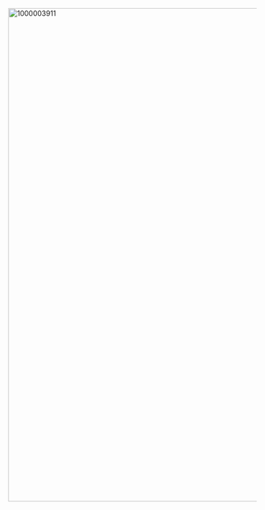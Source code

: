 <img width="1000" height="1000" alt="1000003911" src="https://github.com/user-attachments/assets/2e3c5eae-b996-4cf9-8751-d0bd417e7847" />

